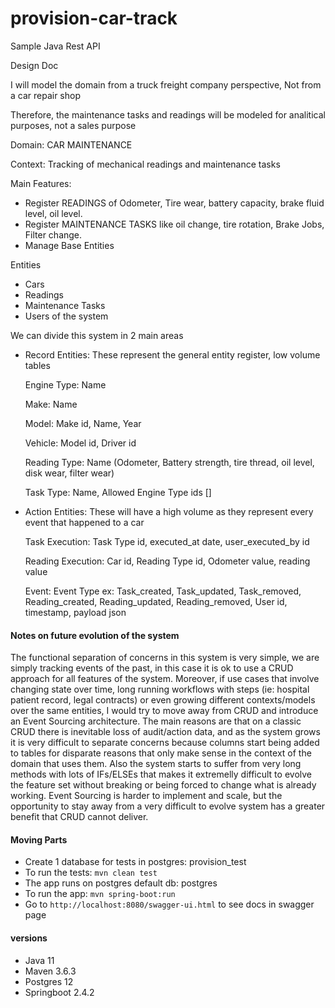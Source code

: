 # provision-car-track
Sample Java Rest API

Design Doc

I will model the domain from a truck  freight company perspective, Not from a car repair shop 

Therefore, the maintenance tasks and readings will be modeled for analitical purposes, not a sales purpose


Domain: CAR MAINTENANCE 

Context: Tracking of mechanical readings and maintenance tasks

Main Features: 
 - Register READINGS of Odometer, Tire wear, battery capacity, brake fluid level, oil level.
 - Register MAINTENANCE TASKS like oil change, tire rotation, Brake Jobs, Filter change.
 - Manage Base Entities

Entities
 - Cars
 - Readings
 - Maintenance Tasks
 - Users of the system

We can divide this system in 2 main areas
 - Record Entities: These represent the general entity register, low volume tables
    
    Engine Type: Name 
    
    Make: Name
    
    Model: Make id, Name, Year
    
    
    Vehicle: Model id, Driver id
    
    Reading Type: Name (Odometer, Battery strength, tire thread, oil level, disk wear, filter wear)
    
    Task Type: Name, Allowed Engine Type ids []
 
 
 - Action Entities: These will have a high volume as they represent every event that happened to a car 
    
    Task Execution: Task Type id, executed_at date, user_executed_by id
    
    Reading Execution: Car id, Reading Type id, Odometer value, reading value 
    
    Event: Event Type ex: Task_created, Task_updated, Task_removed, Reading_created, Reading_updated, Reading_removed, User id, timestamp, payload json
    
#### Notes on future evolution of the system

   The functional separation of concerns in this system is very simple, we are simply tracking events of the past, in this case it is ok to use a CRUD approach for all features of the system. 
    Moreover, if use cases that involve changing state over time, long running workflows with steps (ie: hospital patient record, legal contracts) or even growing different contexts/models over the same entities, I would try to move away from  CRUD and introduce an Event Sourcing architecture. 
    The main reasons are that on a classic CRUD there is inevitable loss of audit/action data, and as the system grows it is very difficult to separate concerns because columns start being added to tables for disparate reasons that only make sense in the context of the domain that uses them. 
    Also the system starts to suffer from very long methods with lots of IFs/ELSEs that makes it extremelly difficult to evolve the feature set without breaking or being forced to change what is already working.
    Event Sourcing is harder to implement and scale, but the opportunity to stay away from a very difficult to evolve system has a greater benefit that CRUD cannot deliver.



#### Moving Parts
- Create 1 database for tests in postgres: provision_test
- To run the tests: `mvn clean test`
- The app runs on postgres default db: postgres
- To run the app: `mvn spring-boot:run`
- Go to `http://localhost:8080/swagger-ui.html` to see docs in swagger page

#### versions
- Java 11
- Maven 3.6.3
- Postgres 12
- Springboot 2.4.2
